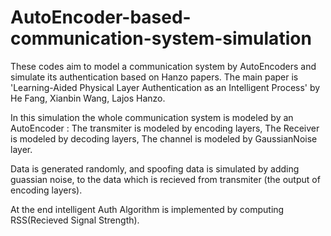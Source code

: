 # AutoEncoder-based-communication-system-simulation
These codes aim to model a communication system  by AutoEncoders and simulate its authentication based on Hanzo papers.
The main paper is 
'Learning-Aided Physical Layer Authentication as an Intelligent Process' 
by He Fang, Xianbin Wang, Lajos Hanzo.

In this simulation the whole communication system is modeled by an AutoEncoder :
The transmiter is modeled by encoding layers,
The Receiver is modeled by decoding layers,
The channel is modeled by GaussianNoise layer.

Data is generated randomly, and spoofing data is simulated by adding guassian noise, to the data which is recieved from transmiter 
(the output of encoding layers).

At the end intelligent Auth Algorithm is implemented by computing RSS(Recieved Signal Strength).

